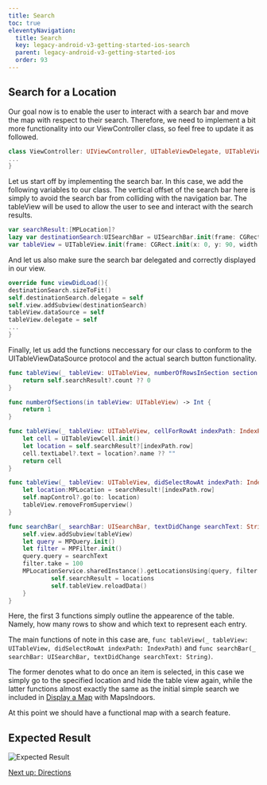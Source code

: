 ```yaml
---
title: Search
toc: true
eleventyNavigation:
  title: Search
  key: legacy-android-v3-getting-started-ios-search
  parent: legacy-android-v3-getting-started-ios
  order: 93
---
```


## Search for a Location

Our goal now is to enable the user to interact with a search bar and move the map with respect to their search. Therefore, we need to implement a bit more functionality into our ViewController class, so feel free to update it as followed.

```swift
class ViewController: UIViewController, UITableViewDelegate, UITableViewDataSource, UISearchBarDelegate {
...
}
```

Let us start off by implementing the search bar. In this case, we add the following variables to our class. The vertical offset of the search bar here is simply to avoid the search bar from colliding with the navigation bar. The tableView will be used to allow the user to see and interact with the search results.

```swift
var searchResult:[MPLocation]?
lazy var destinationSearch:UISearchBar = UISearchBar.init(frame: CGRect.init(x: 0, y: 40, width: 0, height: 0))
var tableView = UITableView.init(frame: CGRect.init(x: 0, y: 90, width: UIScreen.main.bounds.width, height: UIScreen.main.bounds.height))
```

And let us also make sure the search bar delegated and correctly displayed in our view.

```swift
override func viewDidLoad(){
destinationSearch.sizeToFit()
self.destinationSearch.delegate = self
self.view.addSubview(destinationSearch)
tableView.dataSource = self
tableView.delegate = self
...
}
```

Finally, let us add the functions neccessary for our class to conform to the UITableViewDataSource protocol and the actual search button functionality.

```swift
func tableView(_ tableView: UITableView, numberOfRowsInSection section: Int) -> Int {
    return self.searchResult?.count ?? 0
}

func numberOfSections(in tableView: UITableView) -> Int {
    return 1
}

func tableView(_ tableView: UITableView, cellForRowAt indexPath: IndexPath) -> UITableViewCell {
    let cell = UITableViewCell.init()
    let location = self.searchResult?[indexPath.row]
    cell.textLabel?.text = location?.name ?? ""
    return cell
}

func tableView(_ tableView: UITableView, didSelectRowAt indexPath: IndexPath) {
    let location:MPLocation = searchResult![indexPath.row]
    self.mapControl?.go(to: location)
    tableView.removeFromSuperview()
}

func searchBar(_ searchBar: UISearchBar, textDidChange searchText: String) {
    self.view.addSubview(tableView)
    let query = MPQuery.init()
    let filter = MPFilter.init()
    query.query = searchText
    filter.take = 100
    MPLocationService.sharedInstance().getLocationsUsing(query, filter: filter) { (locations, error) in
            self.searchResult = locations
            self.tableView.reloadData()
    }
}
```

Here, the first 3 functions simply outline the appearence of the table. Namely, how many rows to show and which text to represent each entry.

The main functions of note in this case are, `func tableView(_ tableView: UITableView, didSelectRowAt indexPath: IndexPath)` and `func searchBar(_ searchBar: UISearchBar, textDidChange searchText: String)`.

The former denotes what to do once an item is selected, in this case we simply go to the specified location and hide the table view again, while the latter functions almost exactly the same as the initial simple search we included in [Display a Map](https://docs.mapsindoors.com/ios/v3/getting-started/display-a-map/) with MapsIndoors.

At this point we should have a functional map with a search feature.

## Expected Result

![Expected Result](/assets/ios/getting-started/er_search.gif)

<p class="next-article"><a class="mi-button mi-button--outline" href="{{ site.url }}/content/getting-started/ios/directions/">Next up: Directions</a></p>

